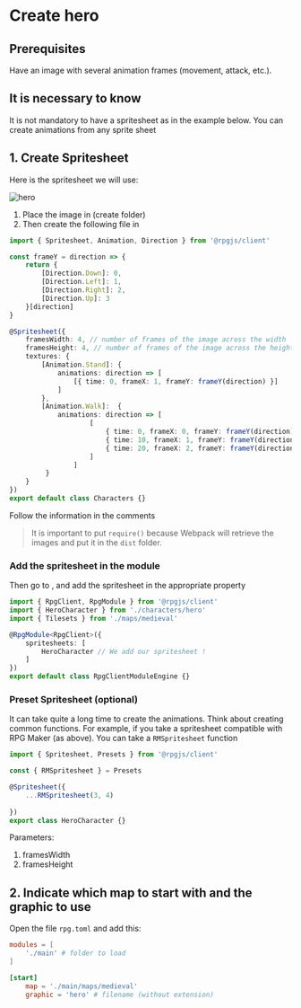 # Create hero

## Prerequisites

Have an image with several animation frames (movement, attack, etc.).

## It is necessary to know

It is not mandatory to have a spritesheet as in the example below. You can create animations from any sprite sheet

## 1. Create Spritesheet

Here is the spritesheet we will use:

![hero](/assets/chara.png)

1. Place the image in <PathTo to="clientDir" file="characters/hero.png" /> (create folder)
2. Then create the following file in <PathTo to="clientDir" file="characters/spritesheet.ts" />

```ts
import { Spritesheet, Animation, Direction } from '@rpgjs/client'

const frameY = direction => {
    return {
        [Direction.Down]: 0,
        [Direction.Left]: 1,
        [Direction.Right]: 2, 
        [Direction.Up]: 3
    }[direction]
}

@Spritesheet({
    framesWidth: 4, // number of frames of the image across the width
    framesHeight: 4, // number of frames of the image across the height
    textures: {
        [Animation.Stand]: {
            animations: direction => [
                [{ time: 0, frameX: 1, frameY: frameY(direction) }]
            ]
        },
        [Animation.Walk]:  {
            animations: direction => [
                    [ 
                        { time: 0, frameX: 0, frameY: frameY(direction) },
                        { time: 10, frameX: 1, frameY: frameY(direction) },
                        { time: 20, frameX: 2, frameY: frameY(direction) }
                    ]
                ]
         }
    }
})
export default class Characters {}
```

Follow the information in the comments

> It is important to put `require()` because Webpack will retrieve the images and put it in the `dist` folder. 

<div class="module-api">

### Add the spritesheet in the module

Then go to <PathTo to="clientIndex" />, and add the spritesheet in the appropriate property

```ts
import { RpgClient, RpgModule } from '@rpgjs/client'
import { HeroCharacter } from './characters/hero'
import { Tilesets } from './maps/medieval'

@RpgModule<RpgClient>({
    spritesheets: [
        HeroCharacter // We add our spritesheet !
    ]
})
export default class RpgClientModuleEngine {}
```

</div>

### Preset Spritesheet (optional)

It can take quite a long time to create the animations. Think about creating common functions. For example, if you take a spritesheet compatible with RPG Maker (as above). You can take a `RMSpritesheet` function

```ts
import { Spritesheet, Presets } from '@rpgjs/client'

const { RMSpritesheet } = Presets

@Spritesheet({
    ...RMSpritesheet(3, 4)
   
})
export class HeroCharacter {}
```

Parameters:
1. framesWidth
2. framesHeight

## 2. Indicate which map to start with and the graphic to use

Open the file `rpg.toml` and add this:

```toml
modules = [
    './main' # folder to load
]

[start]
    map = './main/maps/medieval'
    graphic = 'hero' # filename (without extension)
```